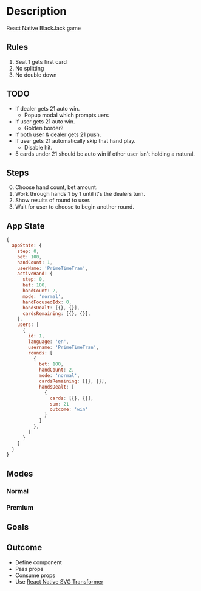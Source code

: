 # Description

React Native BlackJack game

## Rules

1. Seat 1 gets first card
2. No splitting
3. No double down

## TODO

- If dealer gets 21 auto win.
  - Popup modal which prompts uers
- If user gets 21 auto win.
  - Golden border?
- If both user & dealer gets 21 push.
- If user gets 21 automatically skip that hand play.
  - Disable hit.
- 5 cards under 21 should be auto win if other user isn't holding a natural.

## Steps

0. Choose hand count, bet amount.
1. Work through hands 1 by 1 until it's the dealers turn.
2. Show results of round to user.
3. Wait for user to choose to begin another round.

## App State

```js
{
  appState: {
    step: 0,
    bet: 100,
    handCount: 1,
    userName: 'PrimeTimeTran',
    activeHand: {
      step: 0,
      bet: 100,
      handCount: 2,
      mode: 'normal',
      handFocusedIdx: 0,
      handsDealt: [{}, {}],
      cardsRemaining: [{}, {}],
    },
    users: [
      {
        id: 1,
        language: 'en',
        username: 'PrimeTimeTran',
        rounds: [
          {
            bet: 100,
            handCount: 2, 
            mode: 'normal',
            cardsRemaining: [{}, {}],
            handsDealt: [
              {
                cards: [{}, {}],
                sum: 21
                outcome: 'win'
              }
            ]
          },
        ]
      }
    ]
  }
}
```

## Modes

### Normal

### Premium

## Goals

## Outcome

- Define component
- Pass props
- Consume props
- Use [React Native SVG Transformer](https://github.com/kristerkari/react-native-svg-transformer)
